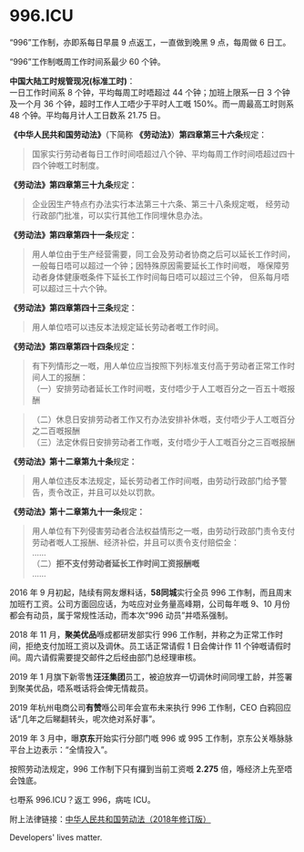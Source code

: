996.ICU
===

“996”工作制，亦即系每日早晨 9 点返工，一直做到晚黑 9 点，每周做 6 日工。

“996”工作制嘅周工作时间系最少 60 个钟。

**中国大陆工时规管现况(标准工时)**：  
一日工作时间系 8 个钟，平均每周工时唔超过 44 个钟；加班上限系一日 3 个钟及一个月 36 个钟，超时工作人工唔少于平时人工嘅 150%。而一周最高工时则系 48 个钟。平均每月计人工日数系 21.75 日。  

**《中华人民共和国劳动法》**（下简称 **《劳动法》**）**第四章第三十六条**规定：  
> 国家实行劳动者每日工作时间唔超过八个钟、平均每周工作时间唔超过四十四个钟嘅工时制度。  

**《劳动法》第四章第三十九条**规定：  
> 企业因生产特点冇办法实行本法第三十六条、第三十八条规定嘅，
> 经劳动行政部门批准，可以实行其他工作同埋休息办法。  

**《劳动法》第四章第四十一条**规定：    
> 用人单位由于生产经营需要，同工会及劳动者协商之后可以延长工作时间，
> 一般每日唔可以超过一个钟；因特殊原因需要延长工作时间嘅，
> 喺保障劳动者身体健康嘅条件下延长工作时间每日唔可以超过三个钟，
> 但系每月唔可以超过三十六个钟。  

**《劳动法》第四章第四十三条**规定：  
> 用人单位唔可以违反本法规定延长劳动者嘅工作时间。  

**《劳动法》第四章第四十四条**规定：  
> 有下列情形之一嘅，用人单位应当按照下列标准支付高于劳动者正常工作时间人工的报酬：  
>   （一）安排劳动者延长工作时间嘅，支付唔少于人工嘅百分之一百五十嘅报酬  

>   （二）休息日安排劳动者工作又冇办法安排补休嘅，支付唔少于人工嘅百分之二百嘅报酬  
>   （三）法定休假日安排劳动者工作嘅，支付唔少于人工嘅百分之三百嘅报酬 

**《劳动法》第十二章第九十条**规定：  
> 用人单位违反本法规定，延长劳动者工作时间嘅，由劳动行政部门给予警告，责令改正，并且可以处以罚款。    

**《劳动法》第十二章第九十一条**规定：  
> 用人单位有下列侵害劳动者合法权益情形之一嘅，由劳动行政部门责令支付劳动者嘅人工报酬、经济补偿，并且可以责令支付赔偿金：  
>  ……  
>  （二）**拒不支付劳动者延长工作时间工资报酬嘅**  
>  ……

2016 年 9 月初起，陆续有网友爆料话，**58同城**实行全员 996 工作制，而且周末加班冇工资。公司方面回应话，为咗应对业务量高峰期，公司每年嘅 9、10 月份都会有动员，属于常规性活动，而本次“996 动员”并唔系强制。

2018 年 11 月，**聚美优品**喺成都研发部实行 996 工作制，并称之为正常工作时间，拒绝支付加班工资以及调休。员工话正常请假 1 日会俾计作 11 个钟嘅请假时间。周六请假需要提交邮件之后经由部门总经理审核。

2019 年 1 月旗下新零售**汪汪集团**员工，被迫放弃一切调休时间同埋工龄，并签署到聚美优品，唔系嘅话将会俾无情裁员。

2019 年杭州电商公司**有赞**喺公司年会宣布未来执行 996 工作制，CEO 白鸦回应话“几年之后睇翻转头，呢次绝对系好事”。

2019 年 3 月中，曝**京东**开始实行分部门嘅 996 或 995 工作制，京东公关喺脉脉平台上边表示：“全情投入”。

按照劳动法规定，996 工作制下只有攞到当前工资嘅 **2.275** 倍，喺经济上先至唔会蚀底。

乜嘢系 996.ICU？返工 996，病咗 ICU。

附上法律链接：[中华人民共和国劳动法（2018年修订版）](http://www.npc.gov.cn/npc/xinwen/2019-01/07/content_2070261.htm)

Developers' lives matter.

